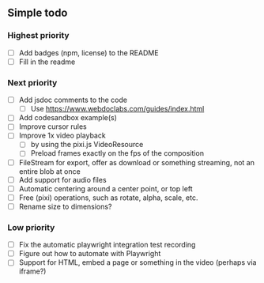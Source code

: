 ## Simple todo

### Highest priority

- [ ] Add badges (npm, license) to the README
- [ ] Fill in the readme

### Next priority

- [ ] Add jsdoc comments to the code
  - [ ] Use https://www.webdoclabs.com/guides/index.html
- [ ] Add codesandbox example(s)
- [ ] Improve cursor rules
- [ ] Improve 1x video playback
  - [ ] by using the pixi.js VideoResource
  - [ ] Preload frames exactly on the fps of the composition
- [ ] FileStream for export, offer as download or something streaming, not an entire blob at once
- [ ] Add support for audio files
- [ ] Automatic centering around a center point, or top left
- [ ] Free (pixi) operations, such as rotate, alpha, scale, etc.
- [ ] Rename size to dimensions?

### Low priority

- [ ] Fix the automatic playwright integration test recording
- [ ] Figure out how to automate with Playwright
- [ ] Support for HTML, embed a page or something in the video (perhaps via iframe?)

